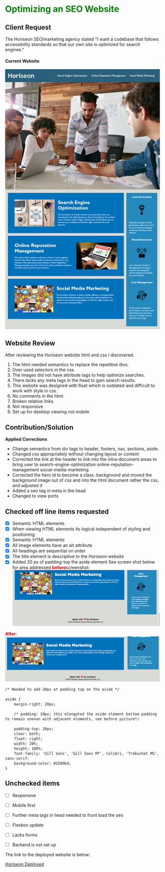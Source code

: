 # <span style="color:green">Optimizing an SEO Website</span>

## Client Request
The Horiseon SEO/marketing agency stated
"I want a codebase that follows accessibility standards
so that our own site is optimized for search engines."

#### **Current Website**
![Image of Horiseon website](./assets/images/horiseon-website-demo-1.24.21.png)
## Website Review
After reviewing the Horiseon website html and css I discovered.
1) The html needed semantics to replace the repetitive divs.
2) Over used selectors in the css.
3) The images did not have attribute tags to help optimize searches.
4) There lacks any meta tags in the head to gain search results.
5) This website was designed with float which is outdated and difficult to work with style in css.
6) No comments in the html. 
7) Broken relative links.
8) Not responsive
9) Set up for desktop viewing not mobile


## Contribution/Solution
**Applied Corrections**
- Change semantics from div tags to header, footers, nav, sections, aside.
- Changed css appropriately without changing layout or content
- Corrected the link at the header to link into the intra-document areas to bring user to search-engine-optimization online-reputation-management social-media-marketing
- Corrected the hero id to become a class .background and moved the background image out of css and into the html document rather the css, and adjusted it
- Added a seo tag in meta in the head
- Changed to view ports

## Checked off line items requested
 - [x] Semantic HTML elements
 - [x] When viewing HTML elements its logical independent of styling and positioning
 - [x] Semantic HTML elements
 - [x] All image elements have an alt attribute
 - [x] All headings are sequential on order
 - [x] The title element is descriptive to the Horiseon website
 - [x] Added 20 px of padding-top the aside element
See screen shot below for area addressed <span style="color:red">**before**</span>screenshot:
![Image of lay out issue](./assets/images/layout-issue.png)

<span style="color:red">**After**</span>:
![Image of lay out issue](./assets/images/after-layout-issue.png)

```
/* Needed to add 20px at padding top on the aside */

aside {
    margin-right: 20px;
    
    /* padding: 20px; this elongated the aside element bottom padding to remain uneven with adjacent elements, see before picture*/
    
    padding-top: 20px;
    clear: both;
    float: right;
    width: 20%;
    height: 100%;
    font-family: 'Gill Sans', 'Gill Sans MT', Calibri, 'Trebuchet MS', sans-serif;
    background-color: #2589bd;
}
```
## Unchecked items
 - [ ] Responsive
 - [ ] Mobile first
 - [ ] Further meta tags in head needed to front load the seo
 - [ ] Flexbox update
 - [ ] Lacks forms 
 - [ ] Backend is not set up



The link to the deployed website is below:

[Horiseon Deployed](https://gregpetropoulos.github.io/opt-seo/)